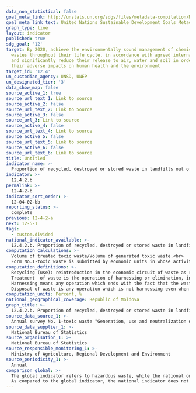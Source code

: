 ```yaml
---
data_non_statistical: false
goal_meta_link: http://unstats.un.org/sdgs/files/metadata-compilation/Metadata-Goal-12.pdf
goal_meta_link_text: United Nations Sustainable Development Goals Metadata (pdf 782kB)
graph_type: line
layout: indicator
published: true
sdg_goal: '12'
target: By 2020, achieve the environmentally sound management of chemicals and all
  wastes throughout their life cycle, in accordance with agreed international frameworks,
  and significantly reduce their release to air, water and soil in order to minimize
  their adverse impacts on human health and the environment
target_id: '12.4'
un_custodian_agency: UNSD, UNEP
un_designated_tier: '3'
data_show_map: false
source_active_1: true
source_url_text_1: Link to source
source_active_2: false
source_url_text_2: Link to Source
source_active_3: false
source_url_3: Link to source
source_active_4: false
source_url_text_4: Link to source
source_active_5: false
source_url_text_5: Link to source
source_active_6: false
source_url_text_6: Link to source
title: Untitled
indicator_name: >-
  Proportion of recycled, destroyed or stored waste in landfills out of total generated waste, %
indicator: >-
  12.4.2.b
permalink: >-
  12-4-2-b
indicator_sort_order: >-
  12-04-02-bb
reporting_status: >-
  complete
previous: 12-4-2-a
next: 12-5-1
tags:
  - custom.divided
national_indicator_available: >-
  12.4.2.b. Proportion of recycled, destroyed or stored waste in landfills out of total generated waste, %
computation_calculations: >-
  Volume of treated toxic waste/Volume of generated toxic waste.<br> 
  Form No.1-toxic waste is submitted by economic units in whose activity toxic waste is generated, stored, used, and neutralised (liquidated). It does not include the import and export of toxic waste.
computation_definitions: >-
  Recycling (use): reintroduction in the economic circuit of waste as raw material, secondary material and their use after being processed as semi-manufactured, end products or energy.<br> 
  Treatment  of waste is the operation of harnessing or elimination, including the process of preparing prior to harnessing or elimination. <br> 
  Harnessing means any operation which ends with the fact that the waste serves for a useful purpose by replacing other materials which were used for a certain purpose or the fact that the waste is prepared so as it can serve the respective purpose in enterprises or in economy in general (annex 2 of the Law 209/2016 on Waste).<br> 
  Disposal of waste is any operation which is not harnessing even when one of its secondary consequences would be the recovery of substances or energy (Annex 1, Law 209/2016 on Waste). (according to the European Directive).
computation_units: Percent, %
national_geographical_coverage: Republic of Moldova
graph_title: >-
  12.4.2.b. Proportion of recycled, destroyed or stored waste in landfills out of total generated waste, %
source_data_source_1: >-
  Annual survey No. 1-toxic waste "Generation, use and neutralization of toxic waste" - NBS
source_data_supplier_1: >-
  National Bureau of Statistics
source_organisation_1: >-
  National Bureau of Statistics
source_responsible_monitoring_1: >-
  Ministry of Agriculture, Regional Development and Environment
source_periodicity_1: >-
  Annual
comparison_global: >-
  The global indicator refers to hazardous waste, while the national one only to toxic waste which represents a part of hazardous waste <br> 
  As compared to the global indicator, the national indicator does not include import and export of hazardous waste.
---
```

